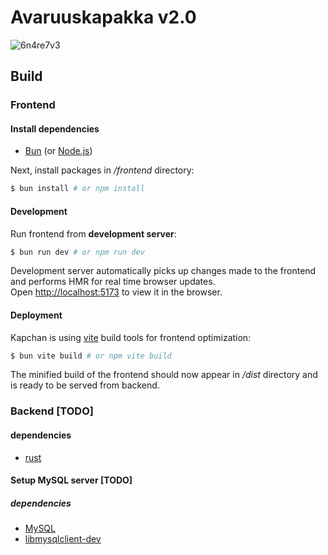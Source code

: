 # Avaruuskapakka v2.0

![6n4re7v3](https://github.com/emepi/kapchan-v2/assets/149962304/2e041a0a-febf-4e70-b889-e799f3cedded)

## Build

### Frontend

#### Install dependencies

- [Bun](https://bun.sh/) (or [Node.js](https://nodejs.org))

Next, install packages in */frontend* directory:

```bash
$ bun install # or npm install
```

#### Development

Run frontend from **development server**:

```bash
$ bun run dev # or npm run dev
```

Development server automatically picks up changes made to the frontend and 
performs HMR for real time browser updates. <br>
Open [http://localhost:5173](http://localhost:5173) to view it in the browser.

#### Deployment

Kapchan is using [vite](https://vitejs.dev/guide/static-deploy.html) build 
tools for frontend optimization:

```bash
$ bun vite build # or npm vite build
```

The minified build of the frontend should now appear in */dist* directory 
and is ready to be served from backend.

### Backend [TODO]

#### dependencies

- [rust](https://www.rust-lang.org/learn/get-started) 

#### Setup MySQL server [TODO]

##### dependencies

- [MySQL](https://dev.mysql.com/downloads/mysql/)
- [libmysqlclient-dev](https://dev.mysql.com/downloads/c-api/)
